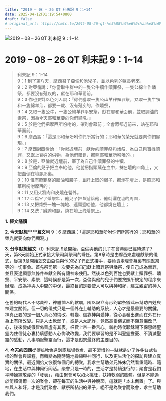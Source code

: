 ```yaml
---
title: "2019 – 08 – 26 QT 利未記 9：1~14"
date: 2025-04-12T01:19:54+0800
draft: false
# original_url: https://cmtc.tw/2019-08-26-qt-%e5%88%a9%e6%9c%aa%e8%a8%98-9%ef%bc%9a114
---
```


![2019 – 08 – 26 QT 利未記 9：1\~14](/images/qt.jpg   "2019 – 08 – 26 QT 利未記 9：1\~14")

# 2019 – 08 – 26 QT 利未記 9：1\~14

> 利未記 9：1\~14  
> 9：1 到了第八天，摩西召了亞倫和他兒子，並以色列的眾長老來，  
> 9：2 對亞倫說：「你當取牛群中的一隻公牛犢作贖罪祭，一隻公綿羊作燔祭，都要沒有殘疾的，獻在耶和華面前。  
> 9：3 你也要對以色列人說：『你們當取一隻公山羊作贖罪祭，又取一隻牛犢和一隻綿羊羔，都要一歲、沒有殘疾的，作燔祭，  
> 9：4 又取一隻公牛，一隻公綿羊作平安祭，獻在耶和華面前，並取調油的素祭，因為今天耶和華要向你們顯現。』  
> 9：5 於是他們把摩西所吩咐的，帶到會幕前；全會眾都近前來，站在耶和華面前。  
> 9：6 摩西說：「這是耶和華吩咐你們所當行的；耶和華的榮光就要向你們顯現。」  
> 9：7 摩西對亞倫說：「你就近壇前，獻你的贖罪祭和燔祭，為自己與百姓贖罪，又獻上百姓的供物，為他們贖罪，都照耶和華所吩咐的。」  
> 9：8 於是，亞倫就近壇前，宰了為自己作贖罪祭的牛犢。  
> 9：9 亞倫的兒子把血奉給他，他就把指頭蘸在血中，抹在壇的四角上，又把血倒在壇腳那裏。  
> 9：10 惟有贖罪祭的脂油和腰子，並肝上取的網子，都燒在壇上，是照耶和華所吩咐摩西的；  
> 9：11 又用火將肉和皮燒在營外。  
> 9：12 亞倫宰了燔祭牲，他兒子把血遞給他，他就灑在壇的周圍，  
> 9：13 又把燔祭一塊一塊地、連頭遞給他，他都燒在壇上；  
> 9：14 又洗了臟腑和腿，燒在壇上的燔祭上。

**1.** **經文誦讀**

**2. 今天默想****經文**利 9：6 摩西說：「這是耶和華吩咐你們所當行的；耶和華的榮光就要向你們顯現。」

**3. 分享默想經文**（1）利未記 9章開始，亞倫與他的兒子在會幕裏已經待滿了7天，第8天開始正式承接大祭司與祭司的職任。第8章時是由摩西來處理獻祭的儀式，從第9章開始就交由亞倫與他的兒子們正式接手，要負責處理會幕裏有關獻祭等的一切事負。首先祭司第一次要先為自己獻上贖罪祭與燔祭，使自己成為無罪，並且表達願意無條件奉獻全所有讓神來使用。然後以色列百姓也要獻上贖罪祭、燔祭、平安祭、素祭，這時候都是第一次，亞倫與他的兒子們要按照所規定的程序來辦理，成為神與人中間的中保，最終目的是要使人可以與神和好，建立親密的神人關係。

在舊約時代人不認識神，神體恤人的軟弱，所以設立有形的獻祭儀式來幫助百姓與神建立關係。但一切的儀式只是一個外在上輔助的系統，人心才是最重要的關鍵。神真正要的是一個人真心的悔改、轉變、信靠神與愛神，從心裏發出進而在外在行為上有所改變。只是人太軟弱了，或是人太詭詐，竟然高舉儀式而不願意悔改己心，後來變成假冒偽善虛有其表，枉費上帝一番苦心。新約時代耶穌賜下保惠師聖靈內住信徒心裏持續感動人心悔改改變，我們要學習的是不叫聖靈擔憂、不消滅聖靈的感動，凡事順服聖靈而行，這才是獻祭最終的主要目的。

**4. 今天的回應**從傳統教會進到家職場教會，最不習慣的一點就是少了許多各式各樣的聚會與課程，而轉變為隨時隨地操練與神同行，以及更生活化的探訪與建立真實的關係。最近開始又恢復每個月的總聚，我求主幫助弟兄姊妹仍然看重隨時、隨地，在生活中與神同行同活。聚會只是一時的，生活才是持續進行的；聚會是我們平時操練敬虔的「發表」，藉由聚會可以如火挑旺，扶持軟弱的肢體。但是不能過於倚賴偶爾一次的聚會，卻在每天的生活中與神脫節，這就是「本末倒置」了。與神與人和好，才是我們聚會、獻祭所結出的果子，絕不是為聚會而聚會，求主幫助我們。